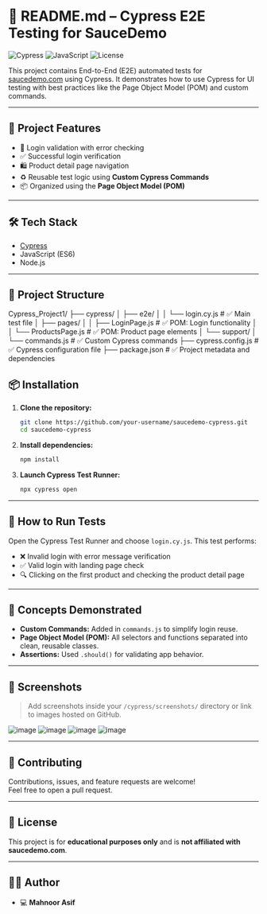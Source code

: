 
# 📘 README.md – Cypress E2E Testing for SauceDemo

![Cypress](https://img.shields.io/badge/Cypress-Tested-3fcf8e?style=flat-square&logo=cypress&logoColor=white)
![JavaScript](https://img.shields.io/badge/JavaScript-Enabled-F7DF1E?style=flat-square&logo=javascript&logoColor=black)
![License](https://img.shields.io/badge/License-MIT-blue?style=flat-square)

This project contains End-to-End (E2E) automated tests for [saucedemo.com](https://www.saucedemo.com) using Cypress. It demonstrates how to use Cypress for UI testing with best practices like the Page Object Model (POM) and custom commands.

---

## 🚀 Project Features

- 🔐 Login validation with error checking  
- ✅ Successful login verification  
- 🛍️ Product detail page navigation  
- ♻️ Reusable test logic using **Custom Cypress Commands**  
- 📦 Organized using the **Page Object Model (POM)**  

---

## 🛠️ Tech Stack

- [Cypress](https://www.cypress.io/)  
- JavaScript (ES6)  
- Node.js  

---

## 📁 Project Structure

Cypress_Project1/
├── cypress/
│   ├── e2e/
│   │   └── login.cy.js             # ✅ Main test file
│   ├── pages/
│   │   ├── LoginPage.js            # ✅ POM: Login functionality
│   │   └── ProductsPage.js         # ✅ POM: Product page elements
│   └── support/
│       └── commands.js             # ✅ Custom Cypress commands
├── cypress.config.js               # ✅ Cypress configuration file
├── package.json                    # ✅ Project metadata and dependencies


## 📦 Installation

1. **Clone the repository:**

   ```bash
   git clone https://github.com/your-username/saucedemo-cypress.git
   cd saucedemo-cypress
   ```

2. **Install dependencies:**

   ```bash
   npm install
   ```

3. **Launch Cypress Test Runner:**

   ```bash
   npx cypress open
   ```

---

## 🧪 How to Run Tests

Open the Cypress Test Runner and choose `login.cy.js`. This test performs:

- ❌ Invalid login with error message verification  
- ✅ Valid login with landing page check  
- 🔍 Clicking on the first product and checking the product detail page  

---

## 🧠 Concepts Demonstrated

- **Custom Commands:** Added in `commands.js` to simplify login reuse.  
- **Page Object Model (POM):** All selectors and functions separated into clean, reusable classes.  
- **Assertions:** Used `.should()` for validating app behavior.  

---

## 📸 Screenshots

> Add screenshots inside your `/cypress/screenshots/` directory or link to images hosted on GitHub.

![image](https://github.com/user-attachments/assets/ef5b12e2-325f-441a-9dbc-e33db56e5066)
![image](https://github.com/user-attachments/assets/88476fb0-9843-4a7c-a6fd-f0eaae4e530a)
![image](https://github.com/user-attachments/assets/f2031b0a-574a-4a1b-87d4-58a94c75d2d9)
![image](https://github.com/user-attachments/assets/31e277cb-4d42-4005-a1f5-b42df4b1f203)

---

## 🤝 Contributing

Contributions, issues, and feature requests are welcome!  
Feel free to open a pull request.

---

## 📝 License

This project is for **educational purposes only** and is **not affiliated with saucedemo.com**.

---

## 🙋‍♀️ Author

- 💻 **Mahnoor Asif**

